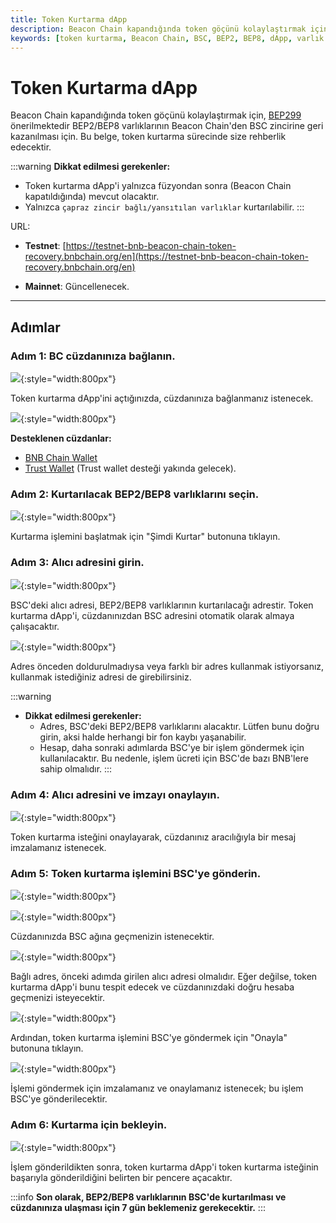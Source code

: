 ```yaml
---
title: Token Kurtarma dApp
description: Beacon Chain kapandığında token göçünü kolaylaştırmak için geliştirilmiş olan Token Kurtarma dApp, kullanıcıların varlıklarını kolayca kurtarmalarına yardımcı olur. Bu belge, adım adım rehberlik sunarak kurtarma sürecini açıklar.
keywords: [token kurtarma, Beacon Chain, BSC, BEP2, BEP8, dApp, varlık göçü]
---
```


# Token Kurtarma dApp

Beacon Chain kapandığında token göçünü kolaylaştırmak için, 
[BEP299](https://github.com/bnb-chain/BEPs/blob/master/BEPs/BEP-299.md) önerilmektedir
BEP2/BEP8 varlıklarının Beacon Chain'den BSC zincirine geri kazanılması için. Bu belge, token kurtarma sürecinde size rehberlik edecektir.

:::warning
**Dikkat edilmesi gerekenler:**
* Token kurtarma dApp'i yalnızca füzyondan sonra (Beacon Chain kapatıldığında) mevcut olacaktır.
* Yalnızca `çapraz zincir bağlı/yansıtılan varlıklar` kurtarılabilir.
:::

URL:

- **Testnet**: [https://testnet-bnb-beacon-chain-token-recovery.bnbchain.org/en](https://testnet-bnb-beacon-chain-token-recovery.bnbchain.org/en)

- **Mainnet**: Güncellenecek.

---

## Adımlar

### Adım 1: BC cüzdanınıza bağlanın.

![](../../images/bnb-chain/assets/bcfusion/token-recovery-1.png){:style="width:800px"}

Token kurtarma dApp'ini açtığınızda, cüzdanınıza bağlanmanız istenecek.

![](../../images/bnb-chain/assets/bcfusion/token-recovery-2.png){:style="width:800px"}

**Desteklenen cüzdanlar:**
- [BNB Chain Wallet](https://chromewebstore.google.com/detail/bnb-chain-wallet/fhbohimaelbohpjbbldcngcnapndodjp)
- [Trust Wallet](https://trustwallet.com/) (Trust wallet desteği yakında gelecek).

### Adım 2: Kurtarılacak BEP2/BEP8 varlıklarını seçin.

![](../../images/bnb-chain/assets/bcfusion/token-recovery-3.png){:style="width:800px"}

Kurtarma işlemini başlatmak için "Şimdi Kurtar" butonuna tıklayın.

### Adım 3: Alıcı adresini girin.

![](../../images/bnb-chain/assets/bcfusion/token-recovery-4.png){:style="width:800px"}

BSC'deki alıcı adresi, BEP2/BEP8 varlıklarının kurtarılacağı adrestir. 
Token kurtarma dApp'i, cüzdanınızdan BSC adresini otomatik olarak almaya çalışacaktır.

![](../../images/bnb-chain/assets/bcfusion/token-recovery-5.png){:style="width:800px"}

Adres önceden doldurulmadıysa veya farklı bir adres kullanmak istiyorsanız, kullanmak istediğiniz adresi de girebilirsiniz.

:::warning
* **Dikkat edilmesi gerekenler:**
    * Adres, BSC'deki BEP2/BEP8 varlıklarını alacaktır. Lütfen bunu doğru girin, aksi halde herhangi bir fon kaybı yaşanabilir.
    * Hesap, daha sonraki adımlarda BSC'ye bir işlem göndermek için kullanılacaktır. Bu nedenle, işlem ücreti için BSC'de bazı BNB'lere sahip olmalıdır.
:::

### Adım 4: Alıcı adresini ve imzayı onaylayın.

![](../../images/bnb-chain/assets/bcfusion/token-recovery-6.png){:style="width:800px"}

Token kurtarma isteğini onaylayarak, cüzdanınız aracılığıyla bir mesaj imzalamanız istenecek.

### Adım 5: Token kurtarma işlemini BSC'ye gönderin.

![](../../images/bnb-chain/assets/bcfusion/token-recovery-7.png){:style="width:800px"}

![](../../images/bnb-chain/assets/bcfusion/token-recovery-8.png){:style="width:800px"}

Cüzdanınızda BSC ağına geçmenizin istenecektir.

![](../../images/bnb-chain/assets/bcfusion/token-recovery-mismatch-address.png){:style="width:800px"}

Bağlı adres, önceki adımda girilen alıcı adresi olmalıdır. Eğer değilse, token kurtarma dApp'i bunu tespit edecek ve cüzdanınızdaki doğru hesaba geçmenizi isteyecektir.

![](../../images/bnb-chain/assets/bcfusion/token-recovery-9.png){:style="width:800px"}

Ardından, token kurtarma işlemini BSC'ye göndermek için "Onayla" butonuna tıklayın.

![](../../images/bnb-chain/assets/bcfusion/token-recovery-10.png){:style="width:800px"}

İşlemi göndermek için imzalamanız ve onaylamanız istenecek; bu işlem BSC'ye gönderilecektir.

### Adım 6: Kurtarma için bekleyin.

![](../../images/bnb-chain/assets/bcfusion/token-recovery-11.png){:style="width:800px"}

İşlem gönderildikten sonra, token kurtarma dApp'i token kurtarma isteğinin başarıyla gönderildiğini belirten bir pencere açacaktır.

:::info
**Son olarak, BEP2/BEP8 varlıklarının BSC'de kurtarılması ve cüzdanınıza ulaşması için 7 gün beklemeniz gerekecektir.**
:::